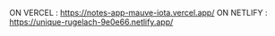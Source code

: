 ON VERCEL  : https://notes-app-mauve-iota.vercel.app/
ON NETLIFY : https://unique-rugelach-9e0e66.netlify.app/
